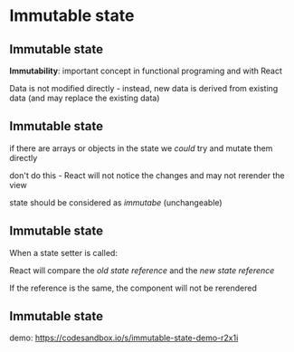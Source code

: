 # Immutable state

## Immutable state

**Immutability**: important concept in functional programing and with React

Data is not modified directly - instead, new data is derived from existing data (and may replace the existing data)

## Immutable state

if there are arrays or objects in the state we _could_ try and mutate them directly

don't do this - React will not notice the changes and may not rerender the view

state should be considered as _immutabe_ (unchangeable)

## Immutable state

When a state setter is called:

React will compare the _old state reference_ and the _new state reference_

If the reference is the same, the component will not be rerendered

## Immutable state

demo: <https://codesandbox.io/s/immutable-state-demo-r2x1i>

